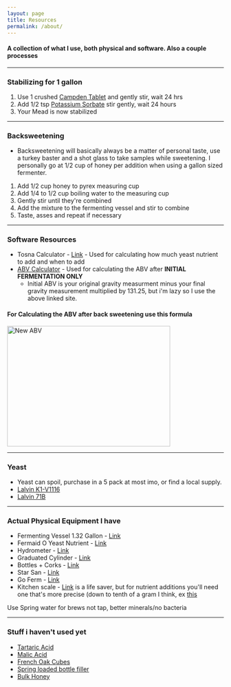 ```yaml
---
layout: page
title: Resources
permalink: /about/
---
```


#### A collection of what I use, both physical and software. Also a couple processes
****

### Stabilizing for 1 gallon
 1. Use 1 crushed [Campden Tablet](https://www.amazon.com/Campden-Tablets-sodium-metabisulfite-100/dp/B0064H0KC6) and gently stir, wait 24 hrs
 2. Add 1/2 tsp [Potassium Sorbate](https://www.amazon.com/North-Mountain-Supply-Potassium-Stabilizer/dp/B0BGQLW5NP) stir gently, wait 24 hours
 3. Your Mead is now stabilized

****

### Backsweetening
 - Backsweetening will basically always be a matter of personal taste, use a turkey baster and a shot glass to take samples while sweetening. I personally go at 1/2 cup of honey per addition when using a gallon sized fermenter.

1. Add 1/2 cup honey to pyrex measuring cup
2. Add 1/4 to 1/2 cup boiling water to the measuring cup
3. Gently stir until they're combined
4. Add the mixture to the fermenting vessel and stir to combine
5. Taste, asses and repeat if necessary

****

### Software Resources
 - Tosna Calculator - [Link](https://www.meadmaderight.com/tosna-calculator) - Used for calculating how much yeast nutrient to add and when to add
 - [ABV Calculator](https://www.brewersfriend.com/abv-calculator/) - Used for calculating the ABV after **INITIAL FERMENTATION ONLY**
     - Initial ABV is your original gravity measurment minus your final gravity measurement multiplied by 131.25, but i'm lazy so I use the above linked site.

#### For Calculating the ABV after back sweetening use this formula
<a href="{{ site.baseurl }}/images/new_abv.png">
 <img src="{{ site.baseurl }}/images/new_abv.png" alt="New ABV" style="width:379px;height:280px;">
</a>

****

### Yeast
 - Yeast can spoil, purchase in a 5 pack at most imo, or find a local supply.
 - [Lalvin K1-V1116](https://www.amazon.com/Lalvin-K1-V1116-Wine-Yeast-Pack/dp/B0BG3FTF14)
 - [Lalvin 71B](https://www.amazon.com/Lalvin-Wine-Yeast-Pack-Saccharomyces/dp/B0BG3HG52J)

****

### Actual Physical Equipment I have
 - Fermenting Vessel 1.32 Gallon - [Link](https://www.amazon.com/gp/product/B0BSNRBWQH)
 - Fermaid O Yeast Nutrient - [Link](https://www.amazon.com/North-Mountain-Supply-Fermaid-Nutrient/dp/B0CFYQC5JG)
 - Hydrometer - [Link](https://www.amazon.com/North-Mountain-Supply-NMSTS-H-Hydrometer/dp/B07DMJRYNK)
 - Graduated Cylinder - [Link](https://www.amazon.com/Measuring-Cylinder-100ml-Polypropylene-Autoclavable/dp/B00AITZUMQ)
 - Bottles + Corks - [Link](https://www.amazon.com/North-Mountain-Supply-Bordeaux-Flat-Bottomed/dp/B07N4QFT1F)
 - Star San - [Link](https://www.amazon.com/gp/product/B0064O7YFA)
 - Go Ferm - [Link](https://www.amazon.com/dp/B0CFYNZTQB)
 - Kitchen scale - [Link](https://www.amazon.com/gp/product/B09R8ZKDGP/ref=ppx_yo_dt_b_search_asin_title?ie=UTF8&th=1) is a life saver, but for nutrient additions you'll need one that's more precise (down to tenth of a gram I think, ex [this](https://www.amazon.com/Weigh-Gram-Digital-Jewelry-Kitchen/dp/B06Y61YW7S)

Use Spring water for brews not tap, better minerals/no bacteria

****

### Stuff i haven't used yet
 - [Tartaric Acid](https://www.amazon.com/Tartaric-Acid-Food-Grade-Distributors/dp/B0CFDGBRC5)
 - [Malic Acid](https://www.amazon.com/Malic-Acid-Food-Grade-Distributors/dp/B0CFDGY3D3)
 - [French Oak Cubes](https://www.amazon.com/North-Mountain-Supply-French-Medium/dp/B07PDNGDHG)
 - [Spring loaded bottle filler](https://www.amazon.com/Spring-Loaded-Beer-Bottle-Filler/dp/B000E66A4U)
 - [Bulk Honey](https://glorybee.com/honey/bulk-honey)
